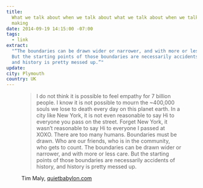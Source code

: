 ```yaml
---
title:
  What we talk about when we talk about what we talk about when we talk about
  making
date: 2014-09-19 14:15:00 -07:00
tags:
  - link
extract:
  "“The boundaries can be drawn wider or narrower, and with more or less care.
  But the starting points of those boundaries are necessarily accidents of history,
  and history is pretty messed up.”"
update:
city: Plymouth
country: UK
---
```


<figure>
<blockquote>
<p>I do not think it is possible to feel empathy for 7 billion people. I know it is not possible to mourn the ~400,000 souls we lose to death every day on this planet earth. In a city like New York, it is not even reasonable to say Hi to everyone you pass on the street. Forget New York, it wasn’t reasonable to say Hi to everyone I passed at XOXO. There are too many humans. Boundaries must be drawn. Who are our friends, who is in the community, who gets to count. The boundaries can be drawn wider or narrower, and with more or less care. But the starting points of those boundaries are necessarily accidents of history, and history is pretty messed up.</p>
</blockquote>
<figcaption class="cite">
<p>Tim Maly, <a href="http://quietbabylon.com/2014/what-we-talk-about-when-we-talk-about-what-we-talk-about-when-we-talk-about-making/">quietbabylon.com</a></p></figcaption>
</figure>
